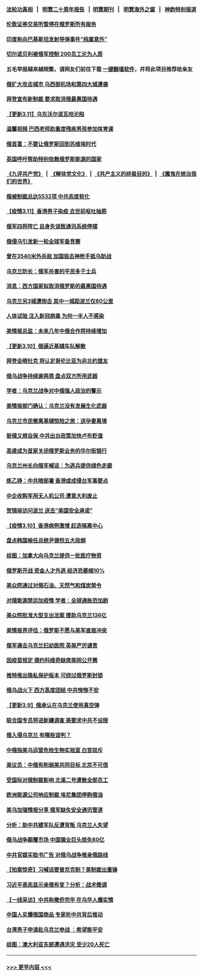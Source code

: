 #### [法轮功真相](https://github.com/gfw-breaker/truth/blob/master/README.md?t=0) &nbsp;&nbsp;|&nbsp;&nbsp; [明慧二十周年报告](https://github.com/gfw-breaker/mh-reports/blob/master/README.md?t=0) &nbsp;&nbsp;|&nbsp;&nbsp;[明慧期刊](https://github.com/gfw-breaker/mh-qikan) &nbsp;&nbsp;|&nbsp;&nbsp; [明慧海外之窗](https://github.com/gfw-breaker/mh-news/blob/master/README.md?t=0) &nbsp;&nbsp;|&nbsp;&nbsp; [神韵特别报道](https://github.com/gfw-breaker/mh-news/blob/master/shenyun.md?t=0)
#### [伦敦证券交易所暂停在俄罗斯所有服务](../pages/nsc418/n13639932.md?t=03120952) 
#### [印度称向巴基斯坦发射导弹事件“纯属意外”](../pages/nsc418/n13640107.md?t=03120952) 
#### [切尔诺贝利被俄军控制 200员工沦为人质](../pages/nsc418/n13639985.md?t=03120952) 
#### 五毛举报越来越频繁，请网友们前往下载 [一键翻墙软件](https://github.com/gfw-breaker/ssr-accounts)，并将此项目推荐给亲友
#### [俄扩大攻击城市 乌西部机场和第四大城遭袭](../pages/nsc418/n13639970.md?t=03120952) 
#### [拜登宣布新制裁 要求取消俄最惠国待遇](../pages/nsc418/n13639548.md?t=03120952) 
#### [【更新3.11】乌东沃尔诺瓦哈沦陷](../pages/nsc418/n13639341.md?t=03120952) 
#### [温馨视频 巴西老师助重度残疾男孩参加体育课](../pages/nsc418/n13638088.md?t=03120952) 
#### [俄首富：不要让俄罗斯回到苏维埃时代](../pages/nsc418/n13639279.md?t=03120952) 
#### [英国呼吁帮助特别依赖俄罗斯能源的国家](../pages/nsc418/n13637572.md?t=03120952) 
#### [《九评共产党》](https://github.com/begood0513/9ping.md/blob/master/README.md) &nbsp;|&nbsp; [《解体党文化》](../../../../jtdwh.md/blob/master/README.md)  &nbsp;|&nbsp; [《共产主义的终极目的》](../../../../gczydzjmd.md/blob/master/README.md) &nbsp;|&nbsp; [《魔鬼在统治我们的世界》](../../../../mgztzwmdsj.md/blob/master/README.md) 
#### [俄被制裁总达5532项 中共态度软化](../pages/nsc418/n13639450.md?t=03120952) 
#### [【疫情3.11】香港男子染疫 去世前呕吐抽筋](../pages/nsc418/n13638788.md?t=03120952) 
#### [俄军四将阵亡 自身失误致通讯系统停摆](../pages/nsc418/n13639331.md?t=03120952) 
#### [俄侵乌引发新一轮全球军备竞赛](../pages/nsc418/n13639231.md?t=03120952) 
#### [曾在3540米外杀敌 加国狙击神枪手抵乌助战](../pages/nsc418/n13638672.md?t=03120952) 
#### [乌克兰防长：俄军杀害的平民多于士兵](../pages/nsc418/n13638899.md?t=03120952) 
#### [消息：西方国家拟取消俄罗斯的最惠国待遇](../pages/nsc418/n13638796.md?t=03120952) 
#### [乌克兰另3城遭炮击 其中一城距波兰仅80公里](../pages/nsc418/n13638561.md?t=03120952) 
#### [人体试验 注入新冠病毒 为何一半人不感染](../pages/nsc418/n13616746.md?t=03120952) 
#### [美情报总监：未来几年中俄合作将持续增加](../pages/nsc418/n13638144.md?t=03120952) 
#### [【更新3.10】俄逼近基辅车队解散](../pages/nsc418/n13636795.md?t=03120952) 
#### [拜登会晤杜克 将认定哥伦比亚为非北约盟友](../pages/nsc418/n13637755.md?t=03120952) 
#### [俄乌战争持续逾两周 盘点双方所用武器](../pages/nsc418/n13637665.md?t=03120952) 
#### [学者：乌克兰战争对中俄强人政治的警示](../pages/nsc418/n13637397.md?t=03120952) 
#### [美情报部门确认：乌克兰没有发展生化武器](../pages/nsc418/n13637403.md?t=03120952) 
#### [乌克兰市民撤离基辅惊险之旅：送孕妻离境](../pages/nsc418/n13637407.md?t=03120952) 
#### [挺俄又想自保 中共出台政策加快卢布贬值](../pages/nsc418/n13637457.md?t=03120952) 
#### [高盛成为首家关闭俄罗斯业务的华尔街银行](../pages/nsc418/n13636680.md?t=03120952) 
#### [乌克兰州长向俄军喊话：为逃兵提供绿色走廊](../pages/nsc418/n13637264.md?t=03120952) 
#### [练乙铮：中共暗部署 香港或成侵台军事要点](../pages/nsc418/n13636735.md?t=03120952) 
#### [中企收购军用无人机公司 遭意大利废止](../pages/nsc418/n13637136.md?t=03120952) 
#### [贺锦丽访问波兰 送去“美国安全承诺”](../pages/nsc418/n13636811.md?t=03120952) 
#### [【疫情3.10】香港病例激增 赶造隔离中心](../pages/nsc418/n13636257.md?t=03120952) 
#### [盘点韩国候任总统尹锡悦五大政纲](../pages/nsc418/n13634541.md?t=03120952) 
#### [组图：加拿大向乌克兰提供一批医疗物资](../pages/nsc418/n13635959.md?t=03120952) 
#### [俄罗斯开战 资金人才外逃 经济恐萎缩10%](../pages/nsc418/n13636310.md?t=03120952) 
#### [美众院通过对俄石油、天然气和煤炭禁令](../pages/nsc418/n13636050.md?t=03120952) 
#### [对俄能源禁运加疫情 学者：全球通胀恐加剧](../pages/nsc418/n13635972.md?t=03120952) 
#### [美众院批准大型支出法案 援助乌克兰136亿](../pages/nsc418/n13635773.md?t=03120952) 
#### [美情报界评估：俄罗斯不愿与美军直接冲突](../pages/nsc418/n13634923.md?t=03120952) 
#### [俄军袭击乌克兰妇幼医院 英美严厉谴责](../pages/nsc418/n13635375.md?t=03120952) 
#### [因疫苗规定 德约科维奇缺席美网公开赛](../pages/nsc418/n13635188.md?t=03120952) 
#### [推特推出隐私保护版本 可绕过俄罗斯封锁](../pages/nsc418/n13635019.md?t=03120952) 
#### [俄乌战火下 西方高度团结 中共惶惶不安](../pages/nsc418/n13634972.md?t=03120952) 
#### [【更新3.9】俄承认在乌克兰使用真空弹](../pages/nsc418/n13633543.md?t=03120952) 
#### [联合国专员将进新疆调查 美要求中共不设限](../pages/nsc418/n13634722.md?t=03120952) 
#### [俄入侵乌克兰 有哪些误判？](../pages/nsc418/n13634385.md?t=03120952) 
#### [中俄指美乌运营危险生物实验室 白宫驳斥](../pages/nsc418/n13634556.md?t=03120952) 
#### [美议员：中俄有削弱美共同目标 北京不可信](../pages/nsc418/n13634770.md?t=03120952) 
#### [受国际对俄制裁影响 北溪二号遣散全部员工](../pages/nsc418/n13634956.md?t=03120952) 
#### [欧洲能源公司响应制裁 埃尼集团停购俄油](../pages/nsc418/n13634364.md?t=03120952) 
#### [美乌加强情报分享 俄军缺失安全通讯管道](../pages/nsc418/n13634623.md?t=03120952) 
#### [分析：助中共建军队反遭背叛 乌克兰人失望](../pages/nsc418/n13634391.md?t=03120952) 
#### [俄乌战争颠覆市场 中国镍业巨头损失80亿](../pages/nsc418/n13634310.md?t=03120952) 
#### [中共官媒买脸书广告 对俄乌战争推亲俄路线](../pages/nsc418/n13634149.md?t=03120952) 
#### [【拍案惊奇】习喊话要普京克制？美制裁出重锤](../pages/nsc418/n13633724.md?t=03120952) 
#### [习近平表态显示亲俄有变？分析：战术微调](../pages/nsc418/n13633818.md?t=03120952) 
#### [【一线采访】中共称撤侨完毕 在乌华人爆实情](../pages/nsc418/n13633359.md?t=03120952) 
#### [中国人买爆俄国商品 专家析中共背后推动](../pages/nsc418/n13634066.md?t=03120952) 
#### [台湾男子申请赴乌克兰参战 ：希望能平安](../pages/nsc418/n13629986.md?t=03120952) 
#### [组图：澳大利亚东部遭遇洪灾 至少20人死亡](../pages/nsc418/n13633260.md?t=03120952) 

----
#### [ >>> 更早内容 <<< ](../indexes/nsc418-earlier.md)
